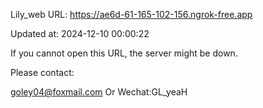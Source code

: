 Lily_web URL: https://ae6d-61-165-102-156.ngrok-free.app

Updated at: 2024-12-10 00:00:22

If you cannot open this URL, the server might be down.

Please contact: 

goley04@foxmail.com Or Wechat:GL_yeaH